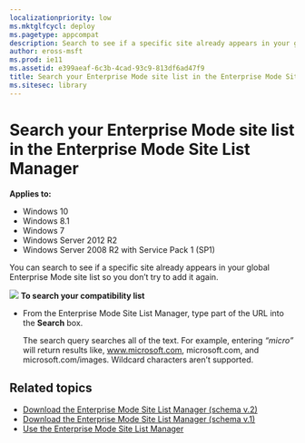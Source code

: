 ```yaml
---
localizationpriority: low
ms.mktglfcycl: deploy
ms.pagetype: appcompat
description: Search to see if a specific site already appears in your global Enterprise Mode site list.
author: eross-msft
ms.prod: ie11
ms.assetid: e399aeaf-6c3b-4cad-93c9-813df6ad47f9
title: Search your Enterprise Mode site list in the Enterprise Mode Site List Manager (Internet Explorer 11 for IT Pros)
ms.sitesec: library
---
```



# Search your Enterprise Mode site list in the Enterprise Mode Site List Manager

**Applies to:**

-   Windows 10
-   Windows 8.1
-   Windows 7
-   Windows Server 2012 R2
-   Windows Server 2008 R2 with Service Pack 1 (SP1)

You can search to see if a specific site already appears in your global Enterprise Mode site list so you don’t try to add it again.

 ![](images/wedge.gif) **To search your compatibility list**

-   From the Enterprise Mode Site List Manager, type part of the URL into the **Search** box.<p>
The search query searches all of the text. For example, entering *“micro”* will return results like, www.microsoft.com, microsoft.com, and microsoft.com/images. Wildcard characters aren’t supported.

## Related topics
- [Download the Enterprise Mode Site List Manager (schema v.2)](http://go.microsoft.com/fwlink/p/?LinkId=716853)
- [Download the Enterprise Mode Site List Manager (schema v.1)](http://go.microsoft.com/fwlink/p/?LinkID=394378)
- [Use the Enterprise Mode Site List Manager](use-the-enterprise-mode-site-list-manager.md)
 

 



